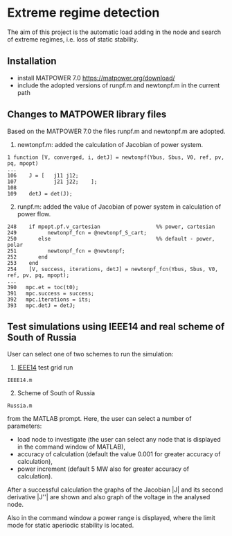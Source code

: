 # Extreme regime detection
The aim of this project is the automatic load adding in the node and search of extreme regimes, i.e. loss of static stability.

## Installation
 - install MATPOWER 7.0 https://matpower.org/download/
 - include the adopted versions of runpf.m and newtonpf.m in the current path

## Changes to MATPOWER library files
Based on the MATPOWER 7.0 the files runpf.m and newtonpf.m are adopted.
 
1. newtonpf.m: added the calculation of Jacobian of power system.

```
1 function [V, converged, i, detJ] = newtonpf(Ybus, Sbus, V0, ref, pv, pq, mpopt)
...
106    J = [   j11 j12;
107            j21 j22;    ];
108        
109    detJ = det(J);
```
2. runpf.m: added the value of Jacobian of power system in calculation of power flow.

```
248    if mpopt.pf.v_cartesian                  %% power, cartesian
249          newtonpf_fcn = @newtonpf_S_cart;
250       else                                  %% default - power, polar
251          newtonpf_fcn = @newtonpf;
252       end
253    end
254    [V, success, iterations, detJ] = newtonpf_fcn(Ybus, Sbus, V0, ref, pv, pq, mpopt);
...
390   mpc.et = toc(t0);
391   mpc.success = success;
392   mpc.iterations = its;
393   mpc.detJ = detJ;
```

## Test simulations using IEEE14 and real scheme of South of Russia
User can select one of two schemes to run the simulation:
1. [IEEE14](https://electricgrids.engr.tamu.edu/electric-grid-test-cases/ieee-14-bus-system/) test grid run
```
IEEE14.m
```
2. Scheme of South of Russia
```
Russia.m
```
from the MATLAB prompt. Here, the user can select a number of parameters:
 - load node to investigate (the user can select any node that is displayed in the command window of MATLAB),
 - accuracy of calculation (default the value 0.001 for greater accuracy of calculation),
 - power increment (default 5 MW also for greater accuracy of calculation).

After a successful calculation the graphs of the Jacobian |J| and its second derivative |J''| are shown and also graph of the voltage in the analysed node. 

Also in the command window a power range is displayed, where the limit mode for static aperiodic stability is located.
